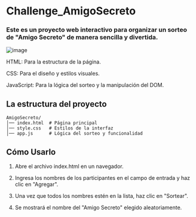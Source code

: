 # Challenge_AmigoSecreto

### Este es un proyecto web interactivo para organizar un sorteo de "Amigo Secreto" de manera sencilla y divertida.

![image](https://github.com/user-attachments/assets/f088cb96-4686-43df-bd22-92857eb1def2)

HTML: Para la estructura de la página.

CSS: Para el diseño y estilos visuales.

JavaScript: Para la lógica del sorteo y la manipulación del DOM.

## La estructura del proyecto

```
AmigoSecreto/
│── index.html  # Página principal
│── style.css   # Estilos de la interfaz
│── app.js      # Lógica del sorteo y funcionalidad
```

## Cómo Usarlo

1. Abre el archivo index.html en un navegador.

2. Ingresa los nombres de los participantes en el campo de entrada y haz clic en "Agregar".

3. Una vez que todos los nombres estén en la lista, haz clic en "Sortear".

4. Se mostrará el nombre del "Amigo Secreto" elegido aleatoriamente.
